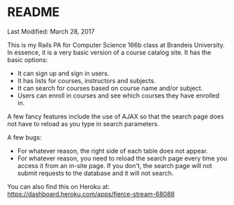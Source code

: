 # README

Last Modified: March 28, 2017

This is my Rails PA for Computer Science 166b class at Brandeis University. In essence, it is a very basic version
of a course catalog site. It has the basic options:

 - It can sign up and sign in users.
 - It has lists for courses, instructors and subjects.
 - It can search for courses based on course name and/or subject.
 - Users can enroll in courses and see which courses they have enrolled in.

 A few fancy features include the use of AJAX so that the search page does not have to reload as you type in search
 parameters.

 A few bugs:
 - For whatever reason, the right side of each table does not appear.
 - For whatever reason, you need to reload the search page every time you access it from an in-site page.
 If you don't, the search page will not submit requests to the database and it will not search.

 You can also find this on Heroku at: https://dashboard.heroku.com/apps/fierce-stream-68088
